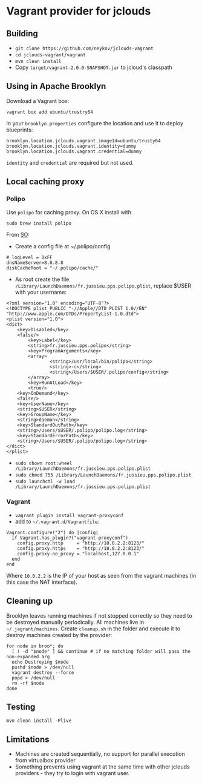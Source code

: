 Vagrant provider for jclouds
============================

Building
--------

  * `git clone https://github.com/neykov/jclouds-vagrant`
  * `cd jclouds-vagrant/vagrant`
  * `mvn clean install`
  * Copy `target/vagrant-2.0.0-SNAPSHOT.jar` to jcloud's classpath

Using in Apache Brooklyn
------------------------

Download a Vagrant box:
```
vagrant box add ubuntu/trustry64
```

In your `brooklyn.properties` configure the location and use it to deploy blueprints:
```
brooklyn.location.jclouds.vagrant.imageId=ubuntu/trusty64
brooklyn.location.jclouds.vagrant.identity=dummy
brooklyn.location.jclouds.vagrant.credential=dummy
```

`identity` and `credential` are required but not used.


Local caching proxy
-------------------

### Polipo

Use `polipo` for caching proxy. On OS X install with
```
sudo brew install polipo
```

From [SO](http://superuser.com/questions/192696/how-can-i-make-tor-and-polipo-run-and-automatically-restart-using-launchd-on-m):

* Create a config file at ~/.polipo/config

```
# logLevel = 0xFF
dnsNameServer=8.8.8.8
diskCacheRoot = "~/.polipo/cache/"

```

* As root create the file `/Library/LaunchDaemons/fr.jussieu.pps.polipo.plist`, replace $USER with your username:
```
<?xml version="1.0" encoding="UTF-8"?>
<!DOCTYPE plist PUBLIC "-//Apple//DTD PLIST 1.0//EN" "http://www.apple.com/DTDs/PropertyList-1.0.dtd">
<plist version="1.0">
<dict>
    <key>Disabled</key>
    <false/>
        <key>Label</key>
        <string>fr.jussieu.pps.polipo</string>
        <key>ProgramArguments</key>
        <array>
                <string>/usr/local/bin/polipo</string>
                <string>-c</string>
                <string>/Users/$USER/.polipo/config</string>
        </array>
        <key>RunAtLoad</key>
        <true/>
    <key>OnDemand</key>
    <false/>
    <key>UserName</key>
    <string>$USER</string>
    <key>GroupName</key>
    <string>daemon</string>
    <key>StandardOutPath</key>
    <string>/Users/$USER/.polipo/polipo.log</string>
    <key>StandardErrorPath</key>
    <string>/Users/$USER/.polipo/polipo.log</string>
</dict>
</plist>
```

* `sudo chown root:wheel /Library/LaunchDaemons/fr.jussieu.pps.polipo.plist`
* `sudo chmod 755 /Library/LaunchDaemons/fr.jussieu.pps.polipo.plist`
* `sudo launchctl -w load /Library/LaunchDaemons/fr.jussieu.pps.polipo.plist`

### Vagrant

* `vagrant plugin install vagrant-proxyconf`
* add to `~/.vagrant.d/Vagrantfile`:
```
Vagrant.configure("2") do |config|
  if Vagrant.has_plugin?("vagrant-proxyconf")
    config.proxy.http     = "http://10.0.2.2:8123/"
    config.proxy.https    = "http://10.0.2.2:8123/"
    config.proxy.no_proxy = "localhost,127.0.0.1"
  end
end
```

Where `10.0.2.2` is the IP of your host as seen from the vagrant machines (in this case the NAT interface).

Cleaning up
-----------

Brooklyn leaves running machines if not stopped correctly so they need to be destroyed manually periodically.
All machines live in `~/.jagrant/machines`. Create `cleanup.sh` in the folder and execute it to destroy machines created by the provider:

```
for node in broo*; do
  [ ! -d "$node" ] && continue # if no matching folder will pass the non-expanded arg
  echo Destroying $node
  pushd $node > /dev/null
  vagrant destroy --force
  popd > /dev/null
  rm -rf $node
done
```

Testing
-----------

```
mvn clean install -Plive
```


Limitations
-----------

* Machines are created sequentially, no support for parallel execution from virtualbox provider
* Something prevents using vagrant at the same time with other jclouds providers - they try to login with vagrant user.
